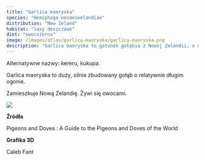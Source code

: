 ```yaml
---
title: "Garlica maoryska"
species: "Hemiphaga novaeseelandiae"
distribution: "New Zeland"
habitat: "lasy deszczowe"
diet: "owocożerna"
image: /images/atlas/garlica-maoryska/garlica-maoryska.png
description: "Garlica maoryska to gatunek gołębia z Nowej Zelandii, o dużych rozmiarach, ciemnym upierzeniu i charakterystycznym białym pasku."
---
```

Alternatywne nazwy: kereru, kukupa.

Garlica maoryska to duży, silnie zbudowany gołąb o relatywnie długim ogonie.

Zamieszkuje Nową Zelandię. Żywi się owocami.

![](/images/atlas/garlica-maoryska/garlica-maoryska.png)

**Źródła**

Pigeons and Doves : A Guide to the Pigeons and Doves of the World

**Grafika 3D**

Caleb Fant